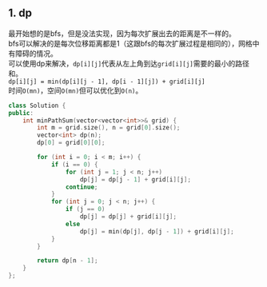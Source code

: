 ## 1. dp
最开始想的是bfs，但是没法实现，因为每次扩展出去的距离是不一样的。  
bfs可以解决的是每次位移距离都是1（这跟bfs的每次扩展过程是相同的），网格中有障碍的情况。  
可以使用dp来解决，`dp[i][j]`代表从左上角到达`grid[i][j]`需要的最小的路径和。  
`dp[i][j] = min(dp[i][j - 1], dp[i - 1][j]) + grid[i][j]`  
时间`O(mn)`，空间`O(mn)`但可以优化到`O(n)`。  
```cpp
class Solution {
public:
    int minPathSum(vector<vector<int>>& grid) {
        int m = grid.size(), n = grid[0].size();
        vector<int> dp(n);
        dp[0] = grid[0][0];

        for (int i = 0; i < m; i++) {
            if (i == 0) {
                for (int j = 1; j < n; j++)
                    dp[j] = dp[j - 1] + grid[i][j];
                continue;
            }
            for (int j = 0; j < n; j++) {
                if (j == 0)
                    dp[j] = dp[j] + grid[i][j];
                else
                    dp[j] = min(dp[j], dp[j - 1]) + grid[i][j];
            }
        }

        return dp[n - 1];
    }
};
```